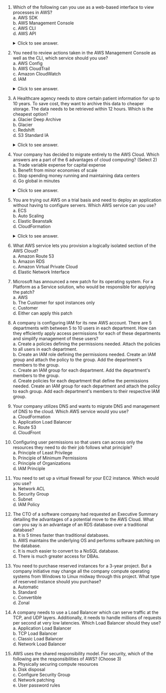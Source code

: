 1. Which of the following can you use as a web-based interface to view processes in AWS?  
	a. AWS SDK  
	b. AWS Management Console  
	c. AWS CLI  
	d. AWS API  
	<details>
 		<summary>Click to see answer.</summary>
	
	> b - AWS Management Console is a web application for managing Amazon Web Services.
	</details>

2. You need to review actions taken in the AWS Management Console as well as the CLI, which service should you use?  
	a. AWS Config  
	b. AWS CloudTrail  
	c. Amazon CloudWatch  
	d. IAM  
        <details>
                <summary>Click to see answer.</summary>

	> b - AWS CloudTrail is a service that enables governance, compliance, operational auditing, and risk auditing of your AWS account. With CloudTrail, you can log, continuously monitor, and retain account activity related to actions across your AWS infrastructure. CloudTrail provides the event history of your AWS account activity, including actions taken through the AWS Management Console, AWS SDKs, command line tools, and other AWS services. This event history simplifies security analysis, resource change tracking, and troubleshooting. In addition, you can use CloudTrail to detect unusual activity in your AWS accounts. These capabilities help simplify operational analysis and troubleshooting. https://aws.amazon.com/cloudtrail/        
	</details> 

3. A Healthcare agency needs to store certain patient information for up to 10 years. To save cost, they want to archive this data to cheaper storage. The data needs to be retrieved within 12 hours. Which is the cheapest option?  
	a. Glacier Deep Archive  
	b. Glacier  
	c. Redshift  
	d. S3 Standard IA  
	<details>
 		<summary>Click to see answer.</summary>
	
	> a - Glacier Deep Archive meets the requirement and is the cheapest option. Amazon S3 Glacier and S3 Glacier Deep Archive are secure, durable, and extremely low-cost Amazon S3 cloud storage classes for data archiving and long-term backup. They are designed to deliver 99.999999999% durability and provide comprehensive security and compliance capabilities that can help meet even the most stringent regulatory requirements. https://aws.amazon.com/glacier/
	</details>

4. Your company has decided to migrate entirely to the AWS Cloud. Which answers are a part of the 6 advantages of cloud computing? (Select 2)  
	a. Trade variable expense for capital expense  
	b. Benefit from minor economies of scale  
	c. Stop spending money running and maintaining data centers  
	d. Go global in minutes  
	<details>
 		<summary>Click to see answer.</summary>
	
	> c and d  
	> Stop spending money running and maintaining data centers – Focus on projects that differentiate your business, not the infrastructure. Cloud computing lets you focus on your own customers, rather than on the heavy lifting of racking, stacking, and powering servers. https://docs.aws.amazon.com/whitepapers/latest/aws-overview/six-advantages-of-cloud-computing.html  
	> Go global in minutes – Easily deploy your application in multiple regions around the world with just a few clicks. This means you can provide lower latency and a better experience for your customers at a minimal cost. https://docs.aws.amazon.com/whitepapers/latest/aws-overview/six-advantages-of-cloud-computing.html
	</details>

5. You are trying out AWS on a trial basis and need to deploy an application without having to configure servers. Which AWS service can you use?  
	a. ECS  
	b. Auto Scaling  
	c. Elastic Beanstalk   
	d. CloudFormation 
 	<details>
 		<summary>Click to see answer.</summary>
	> c - AWS Elastic Beanstalk is an easy-to-use service for deploying and scaling web applications and services developed with Java, .NET, PHP, Node.js, Python, Ruby, Go, and Docker on familiar servers such as Apache, Nginx, Passenger, and IIS. https://aws.amazon.com/elasticbeanstalk/
	</details>

6. What AWS service lets you provision a logically isolated section of the AWS Cloud?  
	a. Amazon Route 53  
	b. Amazon RDS  
	c. Amazon Virtual Private Cloud  
	d. Elastic Network Interface  
7. Microsoft has announced a new patch for its operating system. For a Platform as a Service solution, who would be responsible for applying the patch?  
	a. AWS  
	b. The Customer for spot instances only  
	c. Customer  
	d. Either can apply this patch  
8. A company is configuring IAM for its new AWS account. There are 5 departments with between 5 to 10 users in each department. How can they efficiently apply access permissions for each of these departments and simplify management of these users?  
	a. Create a policies defining the permissions needed. Attach the policies to all users in each department.  
	b. Create an IAM role defining the permissions needed. Create an IAM group and attach the policy to the group. Add the department's members to the group.  
	c. Create an IAM group for each department. Add the department's members to the group.  
	d. Create policies for each department that define the permissions needed. Create an IAM group for each department and attach the policy to each group. Add each department's members to their respective IAM group.  
9. Your company utilizes DNS and wants to migrate DNS and management of DNS to the cloud. Which AWS service would you use?  
	a. CloudFormation  
	b. Application Load Balancer  
	c. Route 53  
	d. CloudFront  
10. Configuring user permissions so that users can access only the resources they need to do their job follows what principle?  
	a. Principle of Least Privilege  
	b. Principle of Minimum Permissions  
	c. Principle of Organizations  
	d. IAM Principle  
11. You need to set up a virtual firewall for your EC2 instance. Which would you use?  
	a. Network ACL  
	b. Security Group  
	c. Subnet  
	d. IAM Policy  
12. The CTO of a software company had requested an Executive Summary detailing the advantages of a potential move to the AWS Cloud. What can you say is an advantage of an RDS database over a traditional database?  
	a. It is 5 times faster than traditional databases.  
	b. AWS maintains the underlying OS and performs software patching on the database.  
	c. It is much easier to convert to a NoSQL database.  
	d. There is much greater access for DBAs.  
13. You need to purchase reserved instances for a 3-year project. But a company initiative may change all the company compute operating systems from Windows to Linux midway through this project. What type of reserved instance should you purchase?  
	a. Automatic  
	b. Standard  
	c. Convertible  
	d. Zonal  
14. A company needs to use a Load Balancer which can serve traffic at the TCP, and UDP layers. Additionally, it needs to handle millions of requests per second at very low latencies. Which Load Balancer should they use?  
	a. Application Load Balancer  
	b. TCP Load Balancer  
	c. Classic Load Balancer  
	d. Network Load Balancer  
15. AWS uses the shared responsibility model. For security, which of the following are the responsibilities of AWS? (Choose 3)  
	a. Physically securing compute resources  
	b. Disk disposal  
	c. Configure Security Group  
	d. Network patching  
	e. User password rules  

